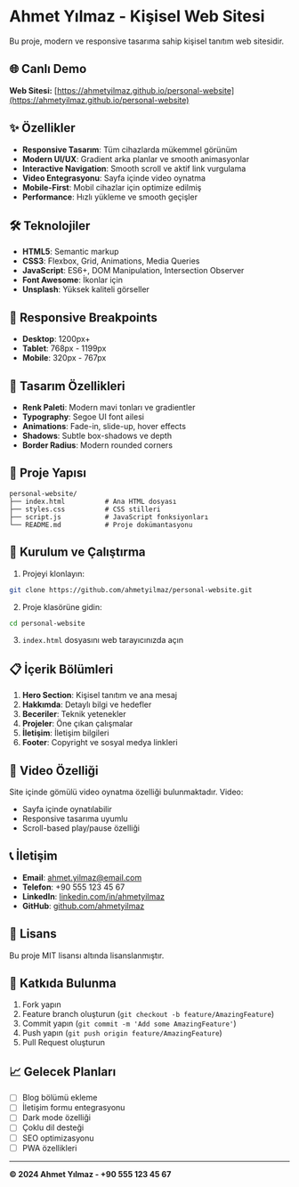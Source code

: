 # Ahmet Yılmaz - Kişisel Web Sitesi

Bu proje, modern ve responsive tasarıma sahip kişisel tanıtım web sitesidir.

## 🌐 Canlı Demo

**Web Sitesi:** [https://ahmetyilmaz.github.io/personal-website](https://ahmetyilmaz.github.io/personal-website)

## ✨ Özellikler

- **Responsive Tasarım**: Tüm cihazlarda mükemmel görünüm
- **Modern UI/UX**: Gradient arka planlar ve smooth animasyonlar
- **Interactive Navigation**: Smooth scroll ve aktif link vurgulama
- **Video Entegrasyonu**: Sayfa içinde video oynatma
- **Mobile-First**: Mobil cihazlar için optimize edilmiş
- **Performance**: Hızlı yükleme ve smooth geçişler

## 🛠️ Teknolojiler

- **HTML5**: Semantic markup
- **CSS3**: Flexbox, Grid, Animations, Media Queries
- **JavaScript**: ES6+, DOM Manipulation, Intersection Observer
- **Font Awesome**: İkonlar için
- **Unsplash**: Yüksek kaliteli görseller

## 📱 Responsive Breakpoints

- **Desktop**: 1200px+
- **Tablet**: 768px - 1199px
- **Mobile**: 320px - 767px

## 🎨 Tasarım Özellikleri

- **Renk Paleti**: Modern mavi tonları ve gradientler
- **Typography**: Segoe UI font ailesi
- **Animations**: Fade-in, slide-up, hover effects
- **Shadows**: Subtle box-shadows ve depth
- **Border Radius**: Modern rounded corners

## 📂 Proje Yapısı

```
personal-website/
├── index.html          # Ana HTML dosyası
├── styles.css          # CSS stilleri
├── script.js           # JavaScript fonksiyonları
└── README.md           # Proje dokümantasyonu
```

## 🚀 Kurulum ve Çalıştırma

1. Projeyi klonlayın:
```bash
git clone https://github.com/ahmetyilmaz/personal-website.git
```

2. Proje klasörüne gidin:
```bash
cd personal-website
```

3. `index.html` dosyasını web tarayıcınızda açın

## 📋 İçerik Bölümleri

1. **Hero Section**: Kişisel tanıtım ve ana mesaj
2. **Hakkımda**: Detaylı bilgi ve hedefler
3. **Beceriler**: Teknik yetenekler
4. **Projeler**: Öne çıkan çalışmalar
5. **İletişim**: İletişim bilgileri
6. **Footer**: Copyright ve sosyal medya linkleri

## 🎥 Video Özelliği

Site içinde gömülü video oynatma özelliği bulunmaktadır. Video:
- Sayfa içinde oynatılabilir
- Responsive tasarıma uyumlu
- Scroll-based play/pause özelliği

## 📞 İletişim

- **Email**: ahmet.yilmaz@email.com
- **Telefon**: +90 555 123 45 67
- **LinkedIn**: [linkedin.com/in/ahmetyilmaz](https://linkedin.com/in/ahmetyilmaz)
- **GitHub**: [github.com/ahmetyilmaz](https://github.com/ahmetyilmaz)

## 📄 Lisans

Bu proje MIT lisansı altında lisanslanmıştır.

## 🤝 Katkıda Bulunma

1. Fork yapın
2. Feature branch oluşturun (`git checkout -b feature/AmazingFeature`)
3. Commit yapın (`git commit -m 'Add some AmazingFeature'`)
4. Push yapın (`git push origin feature/AmazingFeature`)
5. Pull Request oluşturun

## 📈 Gelecek Planları

- [ ] Blog bölümü ekleme
- [ ] İletişim formu entegrasyonu
- [ ] Dark mode özelliği
- [ ] Çoklu dil desteği
- [ ] SEO optimizasyonu
- [ ] PWA özellikleri

---

**© 2024 Ahmet Yılmaz - +90 555 123 45 67**
